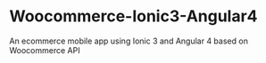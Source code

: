 # Woocommerce-Ionic3-Angular4
An ecommerce mobile app using Ionic 3 and Angular 4 based on Woocommerce API
